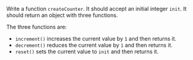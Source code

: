 Write a function `createCounter`. It should accept an initial integer `init`. It should return an object with three functions.

The three functions are:

- `increment()` increases the current value by `1` and then returns it.
- `decrement()` reduces the current value by `1` and then returns it.
- `reset()` sets the current value to `init` and then returns it.